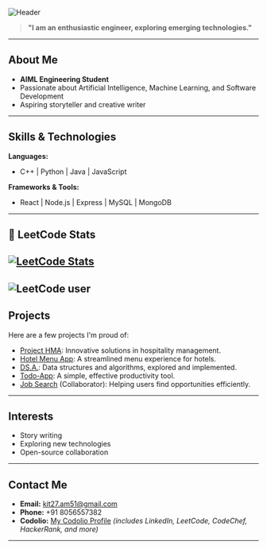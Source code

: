 ![Header](https://capsule-render.vercel.app/api?type=waving&color=gradient&height=200&section=header&text=Shanmugam%20A-nl-&fontSize=50&animation=fadeIn&fontAlignY=38)

> **"I am an enthusiastic engineer, exploring emerging technologies."**  

---

## About Me

-  **AIML Engineering Student**
-  Passionate about Artificial Intelligence, Machine Learning, and Software Development
-  Aspiring storyteller and creative writer

---

##  Skills & Technologies

**Languages:**  
- C++ | Python | Java | JavaScript

**Frameworks & Tools:**  
- React | Node.js | Express | MySQL | MongoDB

---
## 🧠 LeetCode Stats
[![LeetCode Stats](https://leetcard.jacoblin.cool/SHANMUGAM_A?theme=dark&font=Source%20Code%20Pro&ext=contest)](https://leetcode.com/u/SHANMUGAM_A/)
---
![LeetCode user](https://img.shields.io/badge/dynamic/json?label=LeetCode&query=totalSolved&url=https://leetcode-stats-api.herokuapp.com/SHANMUGAM_A&logo=leetcode&style=for-the-badge)
---

##  Projects

Here are a few projects I'm proud of:

- [Project HMA](https://github.com/Shan070106/project_hma): Innovative solutions in hospitality management.
- [Hotel Menu App](https://github.com/Shan070106/Hotel-Menu-app): A streamlined menu experience for hotels.
- [DS.A.](https://github.com/Shan070106/DS.A.): Data structures and algorithms, explored and implemented.
- [Todo-App](https://github.com/Shan070106/Todo-App): A simple, effective productivity tool.
- [Job Search](https://github.com/dhinakaran311/Job_Search) (Collaborator): Helping users find opportunities efficiently.

---

##  Interests

-  Story writing
-  Exploring new technologies
-  Open-source collaboration

---

##  Contact Me

- **Email:** kit27.am51@gmail.com  
- **Phone:** +91 8056557382  
- **Codolio:** [My Codolio Profile](https://codolio.com/profile/Shanmugam.A) *(includes LinkedIn, LeetCode, CodeChef, HackerRank, and more)*

---

<!--
**Shan070106/Shan070106** is a special repository because its `README.md` (this file) appears on your GitHub profile.
-->
